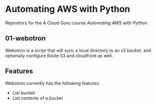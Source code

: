 # Automating AWS with Python
Repository for the A Cloud Guru course *Automating AWS with Python*

## 01-webotron

Webotron is a script that will sync a local directory to an s3 bucket, and optionally configure Route 53 and cloudfront as well.

## Features

Webotron currently has the following features:

- List bucket
- List contents of a bucket
